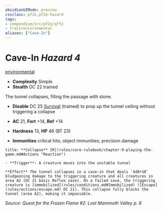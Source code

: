 ```yaml
---
obsidianUIMode: preview
cssclass: pf2e,pf2e-hazard
tags:
- compendium/src/pf2e/qff2
- trait/environmental
aliases: ["Cave-In"]
---
```

# Cave-In *Hazard 4*  
[environmental](environmental.md "Environmental Hazard Trait")  

- **Complexity** Simple
- **Stealth** DC 22 trained  

The tunnel collapses, filling the passage with stone.

- **Disable** DC 25 [Survival](skills.md#Survival) (trained) to prop up the tunnel ceiling without triggering a collapse  

- **AC** 21, **Fort** +14, **Ref** +14
- **Hardness** 13, **HP** 46 (BT 23)
- **Immunities** critical hits; object immunities; precision damage

```ad-embed-ability
title: **Collapse** [R](rules/core-rulebook/chapter-9-playing-the-game.md#Actions "Reaction")

- **Trigger**: A creature moves into the unstable tunnel

**Effect** The tunnel collapses in a cave-in that deals `4d8+10` bludgeoning damage to the triggering creature and all creatures in area A2 (DC 21 basic Reflex save). On a failed save, the triggering creature is [immobilized](rules/conditions.md#Immobilized) ([Escape](rules/actions/escape.md) DC 21). This collapse fully blocks the tunnel (area A2), making it impassable.
```

*Source: Quest for the Frozen Flame #2: Lost Mammoth Valley p. 6*